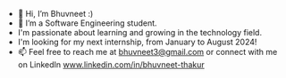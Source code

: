 - 👋 Hi, I’m Bhuvneet :)
- 🌱 I’m a Software Engineering student.
- I'm passionate about learning and growing in the technology field.
- I'm looking for my next internship, from January to August 2024!
- 📫 Feel free to reach me at bhuvneet3@gmail.com or connect with me on LinkedIn www.linkedin.com/in/bhuvneet-thakur



<!---
bhuvneet/bhuvneet is a ✨ special ✨ repository because its `README.md` (this file) appears on your GitHub profile.
You can click the Preview link to take a look at your changes.
--->
